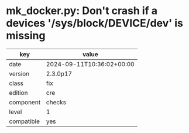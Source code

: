 [//]: # (werk v2)
# mk_docker.py: Don't crash if a devices '/sys/block/DEVICE/dev' is missing

key        | value
---------- | ---
date       | 2024-09-11T10:36:02+00:00
version    | 2.3.0p17
class      | fix
edition    | cre
component  | checks
level      | 1
compatible | yes


